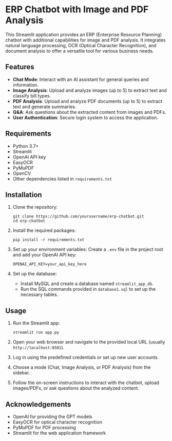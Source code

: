 # ERP Chatbot with Image and PDF Analysis

This Streamlit application provides an ERP (Enterprise Resource Planning) chatbot with additional capabilities for image and PDF analysis. It integrates natural language processing, OCR (Optical Character Recognition), and document analysis to offer a versatile tool for various business needs.

## Features

- **Chat Mode**: Interact with an AI assistant for general queries and information.
- **Image Analysis**: Upload and analyze images (up to 5) to extract text and classify bill types.
- **PDF Analysis**: Upload and analyze PDF documents (up to 5) to extract text and generate summaries.
- **Q&A**: Ask questions about the extracted content from images and PDFs.
- **User Authentication**: Secure login system to access the application.

## Requirements

- Python 3.7+
- Streamlit
- OpenAI API key
- EasyOCR
- PyMuPDF
- OpenCV
- Other dependencies listed in `requirements.txt`

## Installation

1. Clone the repository:
   ```
   git clone https://github.com/yourusername/erp-chatbot.git
   cd erp-chatbot
   ```

2. Install the required packages:
   ```
   pip install -r requirements.txt
   ```

3. Set up your environment variables:
   Create a `.env` file in the project root and add your OpenAI API key:
   ```
   OPENAI_API_KEY=your_api_key_here
   ```

4. Set up the database:
   - Install MySQL and create a database named `streamlit_app_db`.
   - Run the SQL commands provided in `database1.sql` to set up the necessary tables.

## Usage

1. Run the Streamlit app:
   ```
   streamlit run app.py
   ```

2. Open your web browser and navigate to the provided local URL (usually `http://localhost:8501`).

3. Log in using the predefined credentials or set up new user accounts.

4. Choose a mode (Chat, Image Analysis, or PDF Analysis) from the sidebar.

5. Follow the on-screen instructions to interact with the chatbot, upload images/PDFs, or ask questions about the analyzed content.

## Acknowledgements

- OpenAI for providing the GPT models
- EasyOCR for optical character recognition
- PyMuPDF for PDF processing
- Streamlit for the web application framework
